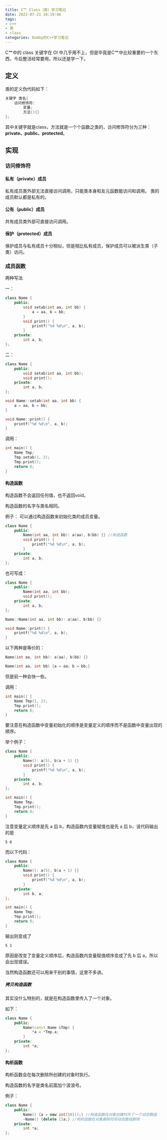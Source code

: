 ```yaml
---
title: C艹 Class（类）学习笔记
date: 2022-07-21 18:19:46
tags:
- c++
- 类
- class
categories: Dumby的C++学习笔记
---
```


C艹中的 class 关键字在 OI 中几乎用不上，但是毕竟是C艹中比较重要的一个东西，今后整活经常要用，所以还是学一下。

<!--more-->

## 定义

类的定义伪代码如下：
```cpp
关键字 类名{
	访问修饰符:
		变量;
		方法(){}
};
```

其中关键字就是class，方法就是一个个函数之类的，访问修饰符分为三种： **private、public、protected**。

## 实现

### 访问修饰符

#### 私有（private）成员

私有成员类外部无法直接访问调用，只能类本身和友元函数能访问和调用。
类的成员默认都是私有的。

#### 公有（public）成员

共有成员类外部可直接访问调用。

#### 保护（protected）成员

保护成员与私有成员十分相似，但是相比私有成员，保护成员可以被派生类（子类）访问。

### 成员函数

两种写法

一：
```cpp
class Name {
	public:
		void setab(int aa, int bb) {
			a = aa, b = bb;
		}
		void print() {
			printf("%d %d\n", a, b);
		}
	private:
		int a, b;
};
```

二：
```cpp
class Name {
	public:
		void setab(int aa, int bb);
		void print();
	private:
		int a, b;
};

void Name::setab(int aa, int bb) {
	a = aa, b = bb;
}

void Name::print() {
	printf("%d %d\n", a, b);
}
```

调用：
```cpp
int main() {
	Name Tmp;
	Tmp.setab(1, 2);
	Tmp.print();
	return 0;
}
```

#### 构造函数

构造函数不会返回任何值，也不返回void。

构造函数的名字与类名相同。

例子：
可以通过构造函数来初始化类的成员变量。

```cpp
class Name {
	public:
		Name(int aa, int bb): a(aa), b(bb) {} //构造函数
		void print() {
			printf("%d %d\n", a, b);
		}
	private:
		int a, b;
};
```

也可写成：
```cpp
class Name {
	public:
		Name(int aa, int bb);
		void print();
	private:
		int a, b;
};

Name::Name(int aa, int bb): a(aa), b(bb) {}

void Name::print() {
	printf("%d %d\n", a, b);
}
```

以下两种是等价的：
```cpp
Name(int aa, int bb): a(aa), b(bb) {}

Name(int aa, int bb) {a = aa; b = bb;}
```

但是前一种会快一些。

调用：
```cpp
int main() {
	Name Tmp(1, 2);
	Tmp.print();
	return 0;
}
```

要注意在构造函数中变量初始化的顺序是变量定义的顺序而不是函数中变量出现的顺序。

举个例子：
```cpp
class Name {
	public:
		Name(): a(5), b(a + 1) {}
		void print() {
			printf("%d %d\n", a, b);
		}
	private:
		int a, b;
};

int main() {
	Name Tmp;
	Tmp.print();
	return 0;
}
```

注意变量定义顺序是先 a 后 b，构造函数内变量赋值也是先 a 后 b，该代码输出的是
```
5 6

```

而以下代码：
```cpp
class Name {
	public:
		Name(): a(5), b(a + 1) {}
		void print() {
			printf("%d %d\n", a, b);
		}
	private:
		int b, a;
};

int main() {
	Name Tmp;
	Tmp.print();
	return 0;
}
```

输出则变成了
```
5 1
```

原因是改变了变量定义顺序后，构造函数内变量赋值顺序变成了先 b 后 a，所以会出现错误。

当然构造函数还可以用来干别的事情，这里不多讲。

##### 拷贝构造函数

其实没什么特别的，就是在构造函数里传入了一个对象。

如下：
```cpp
class Name {
	public:
		Name(const Name &Tmp) {
			*a = *Tmp.a;
		}
	private:
		int *a;
};
```

#### 构析函数

构析函数会在每次删除所创建的对象时执行。

构造函数的名字是类名前面加个波浪号。

例子：

```cpp
class Name {
	public:
		Name() {a = new int[10]();} //构造函数在对象创建时开了一个动态数组
		~Name() {delete []a;} //构析函数在对象删除时将动态数组删除
	private:
		int *a;
};
```


